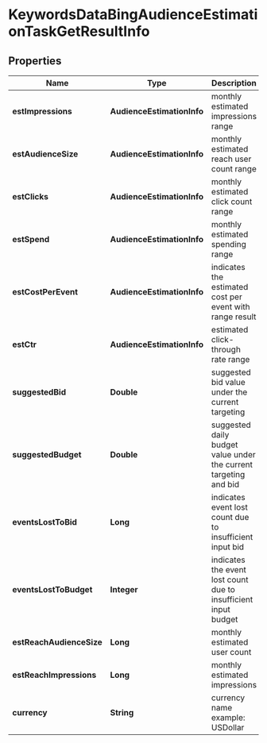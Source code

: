 # KeywordsDataBingAudienceEstimationTaskGetResultInfo


## Properties

| Name | Type | Description | Notes |
|------------ | ------------- | ------------- | -------------|
**estImpressions** | **AudienceEstimationInfo** | monthly estimated impressions range |[optional]|
**estAudienceSize** | **AudienceEstimationInfo** | monthly estimated reach user count range |[optional]|
**estClicks** | **AudienceEstimationInfo** | monthly estimated click count range |[optional]|
**estSpend** | **AudienceEstimationInfo** | monthly estimated spending range |[optional]|
**estCostPerEvent** | **AudienceEstimationInfo** | indicates the estimated cost per event with range result |[optional]|
**estCtr** | **AudienceEstimationInfo** | estimated click-through rate range |[optional]|
**suggestedBid** | **Double** | suggested bid value under the current targeting |[optional]|
**suggestedBudget** | **Double** | suggested daily budget value under the current targeting and bid |[optional]|
**eventsLostToBid** | **Long** | indicates event lost count due to insufficient input bid |[optional]|
**eventsLostToBudget** | **Integer** | indicates the event lost count due to insufficient input budget |[optional]|
**estReachAudienceSize** | **Long** | monthly estimated user count |[optional]|
**estReachImpressions** | **Long** | monthly estimated impressions |[optional]|
**currency** | **String** | currency name<br>example: USDollar |[optional]|